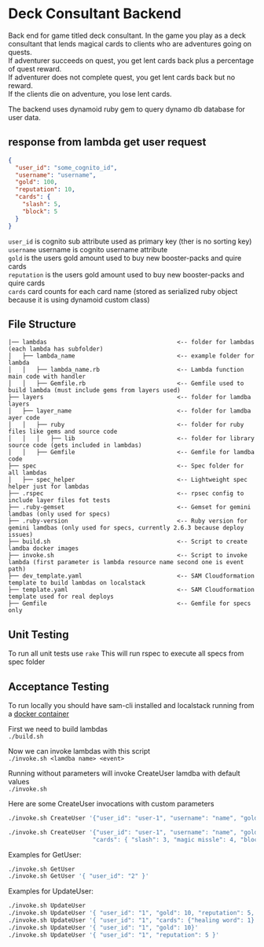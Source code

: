 # Deck Consultant Backend

Back end for game titled deck consultant.
In the game you play as a deck consultant that lends magical cards to clients who are adventures going on quests.<br>
If adventurer succeeds on quest, you get lent cards back plus a percentage of quest reward.<br>
If adventurer does not complete quest, you get lent cards back but no reward.<br>
If the clients die on adventure, you lose lent cards.<br>

The backend uses dynamoid ruby gem to query dynamo db database for user data.

## response from lambda get user request
```json
{
  "user_id": "some_cognito_id",
  "username": "username",
  "gold": 100,
  "reputation": 10,
  "cards": {
    "slash": 5,
    "block": 5
  }
}
```

`user_id` is cognito sub attribute used as primary key (ther is no sorting key)<br>
`username` username is cognito username attribute<br>
`gold` is the users gold amount used to buy new booster-packs and quire cards<br>
`reputation` is the users gold amount used to buy new booster-packs and quire cards<br>
`cards` card counts for each card name (stored as serialized ruby object because it is using dynamoid custom class)

## File Structure
```text
|── lambdas                                     <-- folder for lambdas (each lambda has subfolder)
│   ├── lambda_name                             <-- example folder for lambda 
│   │   ├── lambda_name.rb                      <-- Lambda function main code with handler
│   │   ├── Gemfile.rb                          <-- Gemfile used to build lambda (must include gems from layers used)
├── layers                                      <-- folder for lamdba layers
│   ├── layer_name                              <-- folder for lamdba ayer code
│   │   ├── ruby                                <-- folder for ruby files like gems and source code
│   │   │   ├── lib                             <-- folder for library source code (gets included in lambdas)
│   │   ├── Gemfile                             <-- Gemfile for lamdba code 
├── spec                                        <-- Spec folder for all lambdas
│   ├── spec_helper                             <-- Lightweight spec helper just for lambdas
├── .rspec                                      <-- rpsec config to include layer files fot tests
├── .ruby-gemset                                <-- Gemset for gemini lamdbas (only used for specs)
├── .ruby-version                               <-- Ruby version for gemini lamdbas (only used for specs, currently 2.6.3 because deploy issues)
├── build.sh                                    <-- Script to create lamdba docker images
├── invoke.sh                                   <-- Script to invoke lambda (first parameter is lambda resource name second one is event path)
├── dev_template.yaml                           <-- SAM Cloudformation template to build lambdas on localstack
├── template.yaml                               <-- SAM Cloudformation template used for real deploys
├── Gemfile                                     <-- Gemfile for specs only
```

## Unit Testing
To run all unit tests use `rake`
This will run rspec to execute all specs from spec folder

## Acceptance Testing
To run locally you should have sam-cli installed and localstack running from a [docker container](https://mmarcosab.medium.com/running-localstack-with-docker-7c6597acddd1)<br>

 First we need to build lambdas<br>
 `./build.sh`

Now we can invoke lambdas with this script<br>
`./invoke.sh <lamdba name> <event>`

Running without parameters will invoke CreateUser lamdba with default values<br>
`./invoke.sh`

Here are some CreateUser invocations with custom parameters<br>
```bash
./invoke.sh CreateUser '{"user_id": "user-1", "username": "name", "gold": 500, "reputation": 50}'

./invoke.sh CreateUser '{"user_id": "user-1", "username": "name", "gold": 10, "reputation": 10,\
                        "cards": { "slash": 3, "magic missle": 4, "block": 4, "holy light": 2 } }'                        
```


Examples for GetUser:<br>
```bash
./invoke.sh GetUser
./invoke.sh GetUser '{ "user_id": "2" }'
```

Examples for UpdateUser:<br>
```bash
./invoke.sh UpdateUser
./invoke.sh UpdateUser '{ "user_id": "1", "gold": 10, "reputation": 5, "cards": {"healing word": 1} }'
./invoke.sh UpdateUser '{ "user_id": "1", "cards": {"healing word": 1} }'
./invoke.sh UpdateUser '{ "user_id": "1", "gold": 10}'
./invoke.sh UpdateUser '{ "user_id": "1", "reputation": 5 }'
```
